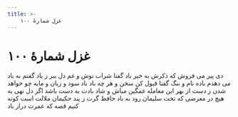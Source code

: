```yaml
---
title: >-
    غزل شمارهٔ ۱۰۰
---
```

# غزل شمارهٔ ۱۰۰

دی پیر می فروش که ذکرش به خیر باد
گفتا شراب نوش و غم دل ببر ز یاد
گفتم به باد می دهدم باده نام و ننگ
گفتا قبول کن سخن و هر چه باد باد
سود و زیان و مایه چو خواهد شدن ز دست
از بهر این معامله غمگین مباش و شاد
بادت به دست باشد اگر دل نهی به هیچ
در معرضی که تخت سلیمان رود به باد
حافظ گرت ز پند حکیمان ملالت است
کوته کنیم قصه که عمرت دراز باد
